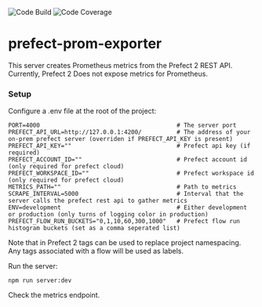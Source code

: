 ![Code Build](https://img.shields.io/badge/build-passing-brightgreen)
![Code Coverage](https://img.shields.io/badge/coverage-61.2%25-yellow)

# prefect-prom-exporter

This server creates Prometheus metrics from the Prefect 2 REST API. Currently, Prefect 2 Does not expose metrics for Prometheus.

### Setup

Configure a .env file at the root of the project:

```
PORT=4000                                       # The server port
PREFECT_API_URL=http://127.0.0.1:4200/          # The address of your on-prem prefect server (overriden if PREFECT_API_KEY is present)
PREFECT_API_KEY=""                              # Prefect api key (if required)
PREFECT_ACCOUNT_ID=""                           # Prefect account id (only required for prefect cloud)
PREFECT_WORKSPACE_ID=""                         # Prefect workspace id (only required for prefect cloud)
METRICS_PATH=""                                 # Path to metrics
SCRAPE_INTERVAL=5000                            # Interval that the server calls the prefect rest api to gather metrics
ENV=development                                 # Either development or production (only turns of logging color in production)
PREFECT_FLOW_RUN_BUCKETS="0,1,10,60,300,1000"   # Prefect flow run histogram buckets (set as a comma seperated list)
```

Note that in Prefect 2 tags can be used to replace project namespacing. Any tags associated with a flow will be used as labels.

Run the server:

```
npm run server:dev
```

Check the metrics endpoint.
